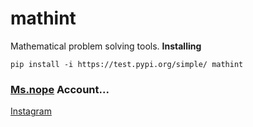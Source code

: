 # mathint
Mathematical problem solving tools.
**Installing**
```
pip install -i https://test.pypi.org/simple/ mathint
```

### [Ms.nope](https://github.com/msprogrammer2938) Account...
[Instagram](https://instagram.com/programmer2938)
